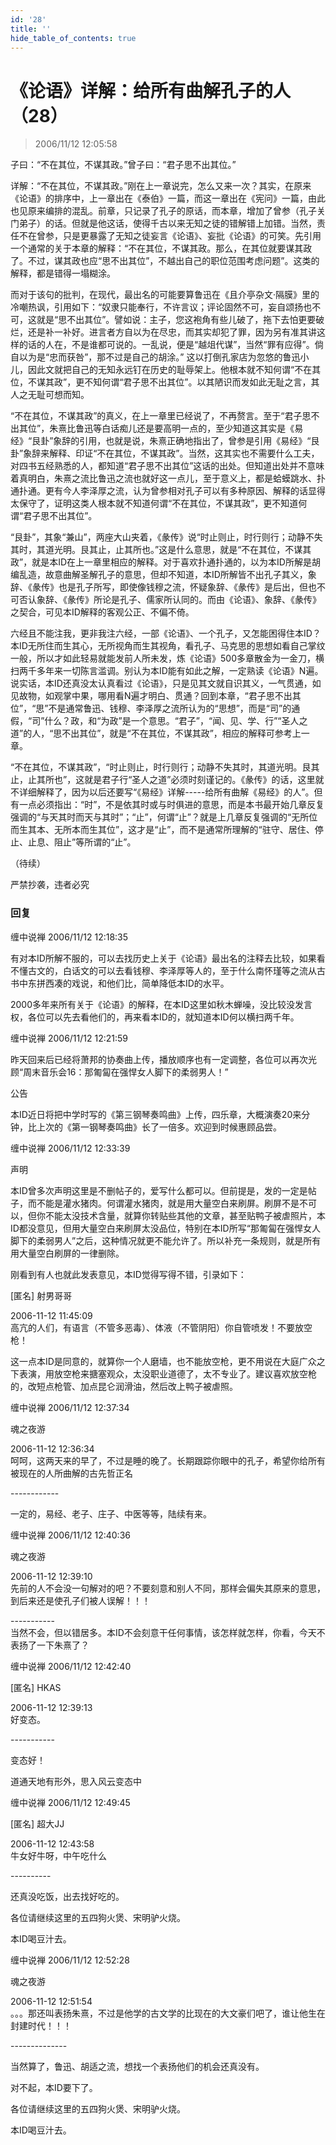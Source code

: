 ```yaml
---
id: '28'
title: ''
hide_table_of_contents: true
---
```


# 《论语》详解：给所有曲解孔子的人（28）

> 2006/11/12 12:05:58

子曰：“不在其位，不谋其政。”曾子曰：“君子思不出其位。”
 
详解：“不在其位，不谋其政。”刚在上一章说完，怎么又来一次？其实，在原来《论语》的排序中，上一章出在《泰伯》一篇，而这一章出在《宪问》一篇，由此也见原来编排的混乱。前章，只记录了孔子的原话，而本章，增加了曾参（孔子关门弟子）的话。但就是他这话，使得千古以来无知之徒的错解错上加错。当然，责任不在曾参，只是更暴露了无知之徒妄言《论语》、妄批《论语》的可笑。先引用一个通常的关于本章的解释：“不在其位，不谋其政。那么，在其位就要谋其政了。不过，谋其政也应“思不出其位”，不越出自己的职位范围考虑问题”。这类的解释，都是错得一塌糊涂。

而对于该句的批判，在现代，最出名的可能要算鲁迅在《且介亭杂文·隔膜》里的冷嘲热讽，引用如下：“奴隶只能奉行，不许言议；评论固然不可，妄自颂扬也不可，这就是“思不出其位”。譬如说：主子，您这袍角有些儿破了，拖下去怕更要破烂，还是补一补好。进言者方自以为在尽忠，而其实却犯了罪，因为另有准其讲这样的话的人在，不是谁都可说的。一乱说，便是“越俎代谋”，当然“罪有应得”。倘自以为是“忠而获咎”，那不过是自己的胡涂。” 这以打倒孔家店为忽悠的鲁迅小儿，因此文就把自己的无知永远钉在历史的耻辱架上。他根本就不知何谓“不在其位，不谋其政”，更不知何谓“君子思不出其位”。以其陋识而发如此无耻之言，其人之无耻可想而知。

“不在其位，不谋其政”的真义，在上一章里已经说了，不再赘言。至于“君子思不出其位”，朱熹比鲁迅等白话痴儿还是要高明一点的，至少知道这其实是《易经》“艮卦”象辞的引用，也就是说，朱熹正确地指出了，曾参是引用《易经》“艮卦”象辞来解释、印证“不在其位，不谋其政”。当然，这其实也不需要什么工夫，对四书五经熟悉的人，都知道“君子思不出其位”这话的出处。但知道出处并不意味着真明白，朱熹之流比鲁迅之流也就好这一点儿，至于意义上，都是蛤蟆跳水、扑通扑通。更有今人李泽厚之流，认为曾参相对孔子可以有多种原因、解释的话显得太保守了，证明这类人根本就不知道何谓“不在其位，不谋其政”，更不知道何谓“君子思不出其位”。

“艮卦”，其象“兼山”，两座大山夹着，《彖传》说“时止则止，时行则行；动静不失其时，其道光明。艮其止，止其所也。”这是什么意思，就是“不在其位，不谋其政”，就是本ID在上一章里相应的解释。对于喜欢扑通扑通的，以为本ID所解是胡编乱造，故意曲解圣解孔子的意思，但却不知道，本ID所解皆不出孔子其义，象辞、《彖传》也是孔子所写，即使像钱穆之流，怀疑象辞、《彖传》是后出，但也不可否认象辞、《彖传》所论是孔子、儒家所认同的。而由《论语》、象辞、《彖传》之契合，可见本ID解释的客观公正、不偏不倚。

六经且不能注我，更非我注六经，一部《论语》、一个孔子，又怎能困得住本ID？本ID无所住而生其心，无所视角而生其视角，看孔子、马克思的思想如看自己掌纹一般，所以才如此轻易就能发前人所未发，炼《论语》500多章散金为一金刀，横扫两千多年来一切陈言滥调。别认为本ID能有如此之解，一定熟读《论语》N遍。说实话，本ID还真没太认真看过《论语》，只是见其文就自识其义，一气贯通，如见故物，如观掌中果，哪用看N遍才明白、贯通？回到本章，“君子思不出其位”，“思”不是通常鲁迅、钱穆、李泽厚之流所认为的“思想”，而是“司”的通假，“司”什么？政，和“为政”是一个意思。“君子”，“闻、见、学、行”“圣人之道”的人，“思不出其位”，就是“不在其位，不谋其政”，相应的解释可参考上一章。

“不在其位，不谋其政”，“时止则止，时行则行；动静不失其时，其道光明。艮其止，止其所也”，这就是君子行“圣人之道”必须时刻谨记的。《彖传》的话，这里就不详细解释了，因为以后还要写“《易经》详解-----给所有曲解《易经》的人”。但有一点必须指出：“时”，不是依其时或与时俱进的意思，而是本书最开始几章反复强调的“与天其时而天与其时”；“止”，何谓“止”？就是上几章反复强调的“无所位而生其本、无所本而生其位”，这才是“止”，而不是通常所理解的“驻守、居住、停止、止息、阻止”等所谓的“止”。

（待续）

<div style={{fontSize: 'xx-large', fontWeight: '500', textAlign: 'center'}}>
严禁抄袭，违者必究
</div>

### 回复

<div class='blog-comment'>
<span class='blog-comment-chan'>缠中说禅</span> 2006/11/12 12:18:35<br/>

有对本ID所解不服的，可以去找历史上关于《论语》最出名的注释去比较，如果看不懂古文的，白话文的可以去看钱穆、李泽厚等人的，至于什么南怀瑾等之流从古书中东拼西凑的戏说，和他们比，简单降低本ID的水平。

2000多年来所有关于《论语》的解释，在本ID这里如秋木蝉噪，没比较没发言权，各位可以先去看他们的，再来看本ID的，就知道本ID何以横扫两千年。
</div>

<div class='blog-comment'>
<span class='blog-comment-chan'>缠中说禅</span> 2006/11/12 12:21:59<br/>

昨天回来后已经将萧邦的协奏曲上传，播放顺序也有一定调整，各位可以再次光顾“周末音乐会16：那匍匐在强悍女人脚下的柔弱男人！”

公告

本ID近日将把中学时写的《第三钢琴奏鸣曲》上传，四乐章，大概演奏20来分钟，比上次的《第一钢琴奏鸣曲》长了一倍多。欢迎到时候惠顾品尝。
</div>

<div class='blog-comment'>
<span class='blog-comment-chan'>缠中说禅</span> 2006/11/12 12:33:39<br/>

声明

本ID曾多次声明这里是不删帖子的，爱写什么都可以。但前提是，发的一定是帖子，而不能是灌水猪肉。何谓灌水猪肉，就是用大量空白来刷屏。刷屏不是不可以，但你不能太没技术含量，就算你转贴些其他的文章，甚至贴鸭子被虐照片，本ID都没意见，但用大量空白来刷屏太没品位，特别在本ID所写“那匍匐在强悍女人脚下的柔弱男人”之后，这种情况就更不能允许了。所以补充一条规则，就是所有用大量空白刷屏的一律删除。

刚看到有人也就此发表意见，本ID觉得写得不错，引录如下：

[匿名] 射男哥哥 

2006-11-12 11:45:09 <br/>
高亢的人们，有语言（不管多恶毒）、体液（不管阴阳）你自管喷发！不要放空枪！ 

这一点本ID是同意的，就算你一个人磨墙，也不能放空枪，更不用说在大庭广众之下表演，用放空枪来搪塞观众，太没职业道德了，太不专业了。建议喜欢放空枪的，改短点枪管、加点昆仑润滑油，然后改上鸭子被虐照。
</div>

<div class='blog-comment'>
<span class='blog-comment-chan'>缠中说禅</span> 2006/11/12 12:37:34<br/>

魂之夜游 

 
2006-11-12 12:36:34 <br/>
呵呵，这两天来的早了，不过是睡的晚了。长期跟踪你眼中的孔子，希望你给所有被现在的人所曲解的古先哲正名 
 
------------<br/>

一定的，易经、老子、庄子、中医等等，陆续有来。
</div>

<div class='blog-comment'>
<span class='blog-comment-chan'>缠中说禅</span> 2006/11/12 12:40:36<br/>

魂之夜游 

 
2006-11-12 12:39:10 <br/>
先前的人不会没一句解对的吧？不要刻意和别人不同，那样会偏失其原来的意思，到后来还是使孔子们被人误解！！！

-----------<br/>
当然不会，但以错居多。本ID不会刻意干任何事情，该怎样就怎样，你看，今天不表扬了一下朱熹了？
</div>

<div class='blog-comment'>
<span class='blog-comment-chan'>缠中说禅</span> 2006/11/12 12:42:40<br/>

[匿名] HKAS 

 
2006-11-12 12:39:13 <br/>
好变态。

-----------<br/>

变态好！

道通天地有形外，思入风云变态中 
</div>

<div class='blog-comment'>
<span class='blog-comment-chan'>缠中说禅</span> 2006/11/12 12:49:45<br/>

[匿名] 超大JJ 

 
2006-11-12 12:43:58 <br/>
牛女好牛呀，中午吃什么 
 
----------<br/>

还真没吃饭，出去找好吃的。

各位请继续这里的五四狗火煲、宋明驴火烧。

本ID喝豆汁去。
</div>

<div class='blog-comment'>
<span class='blog-comment-chan'>缠中说禅</span> 2006/11/12 12:52:28<br/>

魂之夜游 

 
2006-11-12 12:51:54 <br/>
。。。那还叫表扬朱熹，不过是他学的古文学的比现在的大文豪们吧了，谁让他生在封建时代！！！

--------------<br/>

当然算了，鲁迅、胡适之流，想找一个表扬他们的机会还真没有。

对不起，本ID要下了。


各位请继续这里的五四狗火煲、宋明驴火烧。

本ID喝豆汁去。
</div>